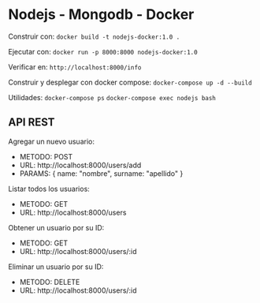 # Nodejs - Mongodb - Docker

Construir con: 
`docker build -t nodejs-docker:1.0 .`

Ejecutar con: 
`docker run -p 8000:8000 nodejs-docker:1.0`

Verificar en: 
`http://localhost:8000/info`

Construir y desplegar con docker compose:
`docker-compose up -d --build`

Utilidades:
`docker-compose ps`
`docker-compose exec nodejs bash`


## API REST

Agregar un nuevo usuario:
* METODO: POST
* URL: http://localhost:8000/users/add
* PARAMS: { name: "nombre", surname: "apellido" }

Listar todos los usuarios:
* METODO: GET
* URL: http://localhost:8000/users

Obtener un usuario por su ID:
* METODO: GET
* URL: http://localhost:8000/users/:id

Eliminar un usuario por su ID:
* METODO: DELETE
* URL: http://localhost:8000/users/:id
